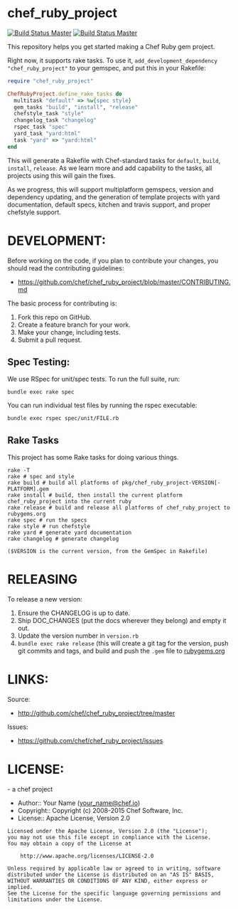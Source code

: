# chef_ruby_project

[![Build Status Master](https://travis-ci.org/chef/chef_ruby_project.svg?branch=master)](https://travis-ci.org/chef/chef_ruby_project)
[![Build Status Master](https://ci.appveyor.com/api/projects/status/github/chef/chef_ruby_project?branch=master&svg=true&passingText=master%20-%20Ok&pendingText=master%20-%20Pending&failingText=master%20-%20Failing)](https://ci.appveyor.com/project/Chef/chef_ruby_project/branch/master)

This repository helps you get started making a Chef Ruby gem project.

Right now, it supports rake tasks. To use it, `add_development_dependency "chef_ruby_project"` to your gemspec, and put this in your Rakefile:

```ruby
require "chef_ruby_project"

ChefRubyProject.define_rake_tasks do
  multitask "default" => %w{spec style}
  gem_tasks "build", "install", "release"
  chefstyle_task "style"
  changelog_task "changelog"
  rspec_task "spec"
  yard_task "yard:html"
  task "yard" => "yard:html"
end
```

This will generate a Rakefile with Chef-standard tasks for `default`, `build`, `install`, `release`. As we learn more and add capability to the tasks, all projects using this will gain the fixes.

As we progress, this will support multiplatform gemspecs, version and dependency updating, and the generation of template projects with yard documentation, default specs, kitchen and travis support, and proper chefstyle support.

# DEVELOPMENT:

Before working on the code, if you plan to contribute your changes, you
should read the contributing guidelines:

* https://github.com/chef/chef_ruby_project/blob/master/CONTRIBUTING.md

The basic process for contributing is:

1. Fork this repo on GitHub.
2. Create a feature branch for your work.
3. Make your change, including tests.
4. Submit a pull request.

## Spec Testing:

We use RSpec for unit/spec tests. To run the full suite, run:

    bundle exec rake spec

You can run individual test files by running the rspec executable:

    bundle exec rspec spec/unit/FILE.rb

## Rake Tasks

This project has some Rake tasks for doing various things.

    rake -T
    rake # spec and style
    rake build # build all platforms of pkg/chef_ruby_project-VERSION[-PLATFORM].gem
    rake install # build, then install the current platform chef_ruby_project into the current ruby
    rake release # build and release all platforms of chef_ruby_project to rubygems.org
    rake spec # run the specs
    rake style # run chefstyle
    rake yard # generate yard documentation
    rake changelog # generate changelog

    ($VERSION is the current version, from the GemSpec in Rakefile)

# RELEASING

To release a new version:

1. Ensure the CHANGELOG is up to date.
2. Ship DOC_CHANGES (put the docs wherever they belong) and empty it out.
3. Update the version number in `version.rb`
4. `bundle exec rake release` (this will create a git tag for the version, push git commits and tags, and build and push the `.gem` file to [rubygems.org](https://rubygems.org)

# LINKS:

Source:

* http://github.com/chef/chef_ruby_project/tree/master

Issues:

* https://github.com/chef/chef_ruby_project/issues

# LICENSE:

<Ruby Project Template> - a chef project

* Author:: Your Name (<your_name@chef.io>)
* Copyright:: Copyright (c) 2008-2015 Chef Software, Inc.
* License:: Apache License, Version 2.0

```text
Licensed under the Apache License, Version 2.0 (the "License");
you may not use this file except in compliance with the License.
You may obtain a copy of the License at

    http://www.apache.org/licenses/LICENSE-2.0

Unless required by applicable law or agreed to in writing, software
distributed under the License is distributed on an "AS IS" BASIS,
WITHOUT WARRANTIES OR CONDITIONS OF ANY KIND, either express or implied.
See the License for the specific language governing permissions and
limitations under the License.
```

